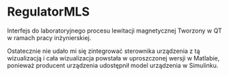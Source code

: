 # RegulatorMLS
Interfejs do laboratoryjnego procesu lewitacji magnetycznej
Tworzony w QT w ramach pracy inżynierskiej.

Ostatecznie nie udało mi się zintegrować sterownika urządzenia z tą wizualizacją i cała wizualizacja powstała w uproszczonej wersji w Matlabie, 
ponieważ producent urządzenia udostępnił model urządzenia w Simulinku.
